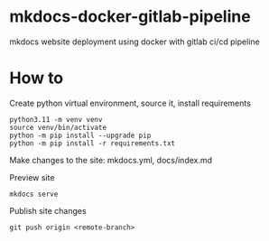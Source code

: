 # mkdocs-docker-gitlab-pipeline
mkdocs website deployment using docker with gitlab ci/cd pipeline

# How to

Create python virtual environment, source it, install requirements

```
python3.11 -m venv venv
source venv/bin/activate
python -m pip install --upgrade pip
python -m pip install -r requirements.txt
```

Make changes to the site: mkdocs.yml, docs/index.md

Preview site

```
mkdocs serve
```

Publish site changes

```
git push origin <remote-branch>
```